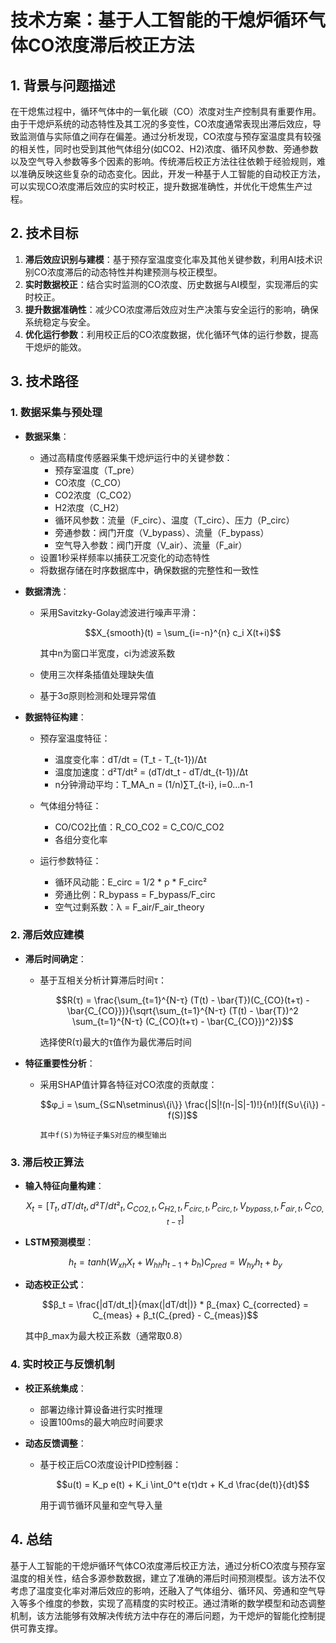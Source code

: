 # 技术方案：基于人工智能的干熄炉循环气体CO浓度滞后校正方法

## 1. 背景与问题描述
在干熄焦过程中，循环气体中的一氧化碳（CO）浓度对生产控制具有重要作用。由于干熄炉系统的动态特性及其工况的多变性，CO浓度通常表现出滞后效应，导致监测值与实际值之间存在偏差。通过分析发现，CO浓度与预存室温度具有较强的相关性，同时也受到其他气体组分(如CO2、H2)浓度、循环风参数、旁通参数以及空气导入参数等多个因素的影响。传统滞后校正方法往往依赖于经验规则，难以准确反映这些复杂的动态变化。因此，开发一种基于人工智能的自动校正方法，可以实现CO浓度滞后效应的实时校正，提升数据准确性，并优化干熄焦生产过程。

## 2. 技术目标
1. **滞后效应识别与建模**：基于预存室温度变化率及其他关键参数，利用AI技术识别CO浓度滞后的动态特性并构建预测与校正模型。
2. **实时数据校正**：结合实时监测的CO浓度、历史数据与AI模型，实现滞后的实时校正。
3. **提升数据准确性**：减少CO浓度滞后效应对生产决策与安全运行的影响，确保系统稳定与安全。
4. **优化运行参数**：利用校正后的CO浓度数据，优化循环气体的运行参数，提高干熄炉的能效。

## 3. 技术路径

### 1. 数据采集与预处理
- **数据采集**：
  - 通过高精度传感器采集干熄炉运行中的关键参数：
    - 预存室温度（T_pre）
    - CO浓度（C_CO）
    - CO2浓度（C_CO2）
    - H2浓度（C_H2）
    - 循环风参数：流量（F_circ）、温度（T_circ）、压力（P_circ）
    - 旁通参数：阀门开度（V_bypass）、流量（F_bypass）
    - 空气导入参数：阀门开度（V_air）、流量（F_air）
  - 设置1秒采样频率以捕获工况变化的动态特性
  - 将数据存储在时序数据库中，确保数据的完整性和一致性

- **数据清洗**：
  - 采用Savitzky-Golay滤波进行噪声平滑：
    ```math
    X_{smooth}(t) = \sum_{i=-n}^{n} c_i X(t+i)
    ```
    其中n为窗口半宽度，ci为滤波系数
  
  - 使用三次样条插值处理缺失值
  - 基于3σ原则检测和处理异常值

- **数据特征构建**：
  - 预存室温度特征：
    - 温度变化率：dT/dt = (T_t - T_{t-1})/Δt
    - 温度加速度：d²T/dt² = (dT/dt_t - dT/dt_{t-1})/Δt
    - n分钟滑动平均：T_MA_n = (1/n)∑T_{t-i}, i=0...n-1
  
  - 气体组分特征：
    - CO/CO2比值：R_CO_CO2 = C_CO/C_CO2
    - 各组分变化率
  
  - 运行参数特征：
    - 循环风动能：E_circ = 1/2 * ρ * F_circ²
    - 旁通比例：R_bypass = F_bypass/F_circ
    - 空气过剩系数：λ = F_air/F_air_theory

### 2. 滞后效应建模
- **滞后时间确定**：
  - 基于互相关分析计算滞后时间τ：
    ```math
    R(τ) = \frac{\sum_{t=1}^{N-τ} (T(t) - \bar{T})(C_{CO}(t+τ) - \bar{C_{CO}})}{\sqrt{\sum_{t=1}^{N-τ} (T(t) - \bar{T})^2 \sum_{t=1}^{N-τ} (C_{CO}(t+τ) - \bar{C_{CO}})^2}}
    ```
    选择使R(τ)最大的τ值作为最优滞后时间

- **特征重要性分析**：
  - 采用SHAP值计算各特征对CO浓度的贡献度：
    ```math
    φ_i = \sum_{S⊆N\setminus\{i\}} \frac{|S|!(n-|S|-1)!}{n!}[f(S∪\{i\}) - f(S)]
    ```
    ```
    其中f(S)为特征子集S对应的模型输出

### 3. 滞后校正算法
- **输入特征向量构建**：
  ```math
  X_t = [T_t, dT/dt_t, d²T/dt²_t, C_{CO2,t}, C_{H2,t}, F_{circ,t}, P_{circ,t}, V_{bypass,t}, F_{air,t}, C_{CO,t-τ}]
  ```

- **LSTM预测模型**：
  ```math
  h_t = tanh(W_{xh}X_t + W_{hh}h_{t-1} + b_h)
  C_{pred} = W_{hy}h_t + b_y
  ```
  
- **动态校正公式**：
  ```math
  β_t = \frac{|dT/dt_t|}{max(|dT/dt|)} * β_{max}
  C_{corrected} = C_{meas} + β_t(C_{pred} - C_{meas})
  ```
  其中β_max为最大校正系数（通常取0.8）

### 4. 实时校正与反馈机制
- **校正系统集成**：
  - 部署边缘计算设备进行实时推理
  - 设置100ms的最大响应时间要求

- **动态反馈调整**：
  - 基于校正后CO浓度设计PID控制器：
    ```math
    u(t) = K_p e(t) + K_i \int_0^t e(τ)dτ + K_d \frac{de(t)}{dt}
    ```
    用于调节循环风量和空气导入量

## 4. 总结
基于人工智能的干熄炉循环气体CO浓度滞后校正方法，通过分析CO浓度与预存室温度的相关性，结合多源参数数据，建立了准确的滞后时间预测模型。该方法不仅考虑了温度变化率对滞后效应的影响，还融入了气体组分、循环风、旁通和空气导入等多个维度的参数，实现了高精度的实时校正。通过清晰的数学模型和动态调整机制，该方法能够有效解决传统方法中存在的滞后问题，为干熄炉的智能化控制提供可靠支撑。
